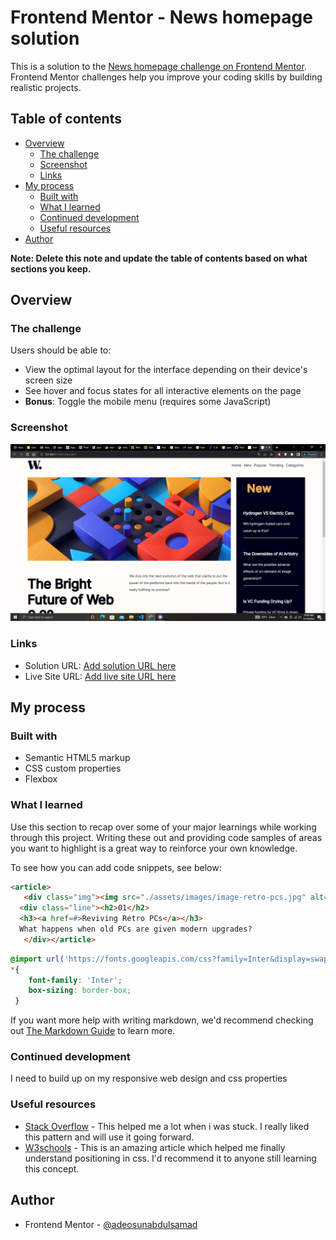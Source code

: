 # Frontend Mentor - News homepage solution

This is a solution to the [News homepage challenge on Frontend Mentor](https://www.frontendmentor.io/challenges/news-homepage-H6SWTa1MFl). Frontend Mentor challenges help you improve your coding skills by building realistic projects. 

## Table of contents

- [Overview](#overview)
  - [The challenge](#the-challenge)
  - [Screenshot](#screenshot)
  - [Links](#links)
- [My process](#my-process)
  - [Built with](#built-with)
  - [What I learned](#what-i-learned)
  - [Continued development](#continued-development)
  - [Useful resources](#useful-resources)
- [Author](#author)

**Note: Delete this note and update the table of contents based on what sections you keep.**

## Overview

### The challenge

Users should be able to:

- View the optimal layout for the interface depending on their device's screen size
- See hover and focus states for all interactive elements on the page
- **Bonus**: Toggle the mobile menu (requires some JavaScript)

### Screenshot

![](./Screenshot%20(23).png)

### Links

- Solution URL: [Add solution URL here](https://your-solution-url.com)
- Live Site URL: [Add live site URL here](https://your-live-site-url.com)

## My process

### Built with

- Semantic HTML5 markup
- CSS custom properties
- Flexbox

### What I learned

Use this section to recap over some of your major learnings while working through this project. Writing these out and providing code samples of areas you want to highlight is a great way to reinforce your own knowledge.

To see how you can add code snippets, see below:

```html
<article>
   <div class="img"><img src="./assets/images/image-retro-pcs.jpg" alt="retro pcs"></div>
  <div class="line"><h2>01</h2>
  <h3><a href=#>Reviving Retro PCs</a></h3>
  What happens when old PCs are given modern upgrades?
   </div></article>
```
```css
@import url('https://fonts.googleapis.com/css?family=Inter&display=swap');
*{
    font-family: 'Inter';
    box-sizing: border-box;
 }
```

If you want more help with writing markdown, we'd recommend checking out [The Markdown Guide](https://www.markdownguide.org/) to learn more.

### Continued development

I need to build up on my responsive web design and css properties

### Useful resources

- [Stack Overflow](https://www.stackoverflow.com) - This helped me a lot when i was stuck. I really liked this pattern and will use it going forward.
- [W3schools](https://www.w3schools.com) - This is an amazing article which helped me finally understand positioning in css. I'd recommend it to anyone still learning this concept.

## Author
- Frontend Mentor - [@adeosunabdulsamad](https://www.frontendmentor.io/profile/adeosunabdulsamad)
